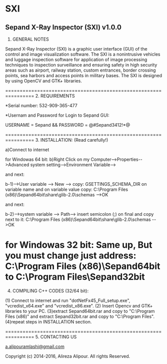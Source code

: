 # SXI



Sepand X-Ray Inspector (SXI)  v1.0.0
-------------------------------------


1. GENERAL NOTES

Sepand X-Ray Inspector (SXI) is a graphic user interface (GUI) of the control and image visualization software. The SXI is a nonintrusive vehicles and luggage inspection software for application of image processing techniques to inspection surveillance and ensuring safety in high security areas such as airport, railway station, custom entrances, border crossing points, sea harbors and access points in military bases. The SXI is designed by using OpenCV and GTK+ libraries.   

================================================================
2. REQUIREMENTS

*Serial number: 532-909-365-477

*Usernam and Password for Login to Sepand GUI: 

USERNAME = Sepand && PASSWORD = @#Sepand3412!*@

================================================================
3. INSTALLATION: (Read carefully!)

a)Connect to internet

for Windowas 64 bit:
b)Right Click on my Computer-->Properties-->Advanced system setting-->Environment Variable-->

and next:

b-1)-->User variable --> New --> copy: GSETTINGS_SCHEMA_DIR on variable name and on variable value copy: C:\Program Files (x86)\Sepand64bit\share\glib-2.0\schemas -->OK 

and next:

b-2)-->system variable --> Path--> insert semicolon (;) on final and copy next to it: C:\Program Files (x86)\Sepand64bit\share\glib-2.0\schemas -->OK

for Windowas 32 bit: 
Same up, But you must change just address: C:\Program Files (x86)\Sepand64bit to C:\Program Files\Sepand32bit
================================================================
4. COMPILING C++ CODES (32/64 bit): 

(1) Connect to internet and run "dotNetFx45_Full_setup.exe", "vcredist_x64.exe" and "vcredist_x86.exe". (2) Insert Opencv and GTK+ libraries to your PC. (3)extract Sepand64bit.rar and copy to "C:\Program Files (x86)" and extract Sepand32bit.rar and copy to "C:\Program Files". (4)repeat steps in INSTALLATION section.

================================================================
5. CONTACTING US

a.alipouramlashi@gmail.com 

Copyright (c) 2014-2016, Alireza Alipour. All rights Reserved.


                     

                     
